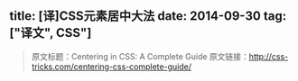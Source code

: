 title: [译]CSS元素居中大法
date: 2014-09-30
tag: ["译文", CSS"]
---

>原文标题：Centering in CSS: A Complete Guide
 原文链接：[http://css-tricks.com/centering-css-complete-guide/
](http://css-tricks.com/centering-css-complete-guide/)

